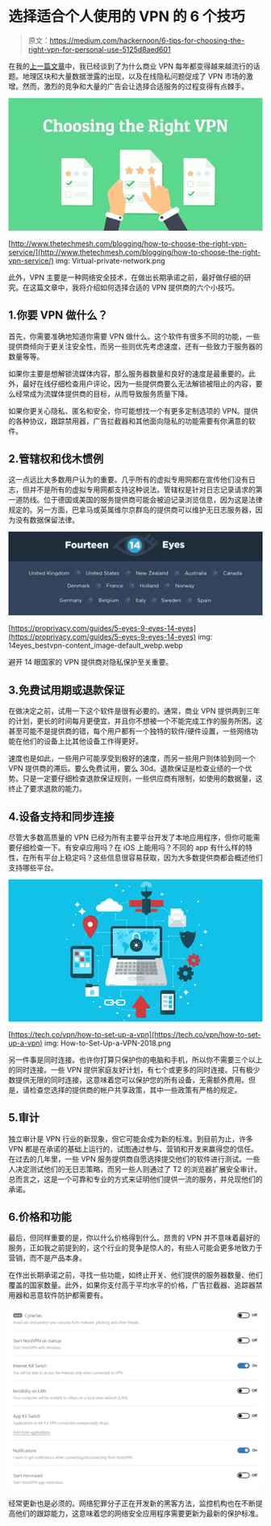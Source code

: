 # 选择适合个人使用的 VPN 的 6 个技巧

> 原文：<https://medium.com/hackernoon/6-tips-for-choosing-the-right-vpn-for-personal-use-5125d8aed601>

在我的[上一篇文章](https://hackernoon.com/the-evolution-of-vpns-from-business-security-to-privacy-protection-b45a3bbf490f)中，我已经谈到了为什么商业 VPN 每年都变得越来越流行的话题。地理区块和大量数据泄露的出现，以及在线隐私问题促成了 VPN 市场的激增。然而，激烈的竞争和大量的广告会让选择合适服务的过程变得有点棘手。

![](img/1a0c08fba975545383b83f49a27c5b4f.png)

[http://www.thetechmesh.com/blogging/how-to-choose-the-right-vpn-service/](http://www.thetechmesh.com/blogging/how-to-choose-the-right-vpn-service/) img: Virtual-private-network.png

此外，VPN 主要是一种网络安全技术，在做出长期承诺之前，最好做仔细的研究。在这篇文章中，我将介绍如何选择合适的 VPN 提供商的六个小技巧。

## 1.你要 VPN 做什么？

首先，你需要准确地知道你需要 VPN 做什么。这个软件有很多不同的功能，一些提供商倾向于更关注安全性，而另一些则优先考虑速度，还有一些致力于服务器的数量等等。

如果你主要是想解锁流媒体内容，那么服务器数量和良好的速度是最重要的。此外，最好在线仔细检查用户评论，因为一些提供商要么无法解锁被阻止的内容，要么经常成为流媒体提供商的目标，从而导致服务质量下降。

如果你更关心隐私、匿名和安全，你可能想找一个有更多定制选项的 VPN。提供的各种协议，跟踪禁用器，广告拦截器和其他面向隐私的功能需要有你满意的软件。

## 2.管辖权和伐木惯例

这一点远比大多数用户认为的重要。几乎所有的虚拟专用网都在宣传他们没有日志，但并不是所有的虚拟专用网都支持这种说法。管辖权是针对日志记录请求的第一道防线。位于德国或美国的服务提供商可能会被迫记录浏览信息，因为这是法律规定的。另一方面，巴拿马或英属维尔京群岛的提供商可以维护无日志服务器，因为没有数据保留法律。

![](img/8a80f967cdb67ea03b92795fac8c319d.png)

[https://proprivacy.com/guides/5-eyes-9-eyes-14-eyes](https://proprivacy.com/guides/5-eyes-9-eyes-14-eyes) img: 14eyes_bestvpn-content_image-default_webp.webp

避开 14 眼国家的 VPN 提供商对隐私保护至关重要。

## 3.免费试用期或退款保证

在做决定之前，试用一下这个软件是很有必要的。通常，商业 VPN 提供两到三年的计划，更长的时间每月更便宜，并且你不想被一个不能完成工作的服务所困。这甚至可能不是提供商的错，每个用户都有一个独特的软件/硬件设置，一些网络功能在他们的设备上比其他设备工作得更好。

速度也是如此，一些用户可能享受到极好的速度，而另一些用户则体验到同一个 VPN 提供商的滞后。要么免费试用，要么 30d。退款保证是检查业绩的一个优势。只是一定要仔细检查退款保证规则，一些供应商有限制，如使用的数据量，这终止了要求退款的能力。

## 4.设备支持和同步连接

尽管大多数高质量的 VPN 已经为所有主要平台开发了本地应用程序，但你可能需要仔细检查一下。有安卓应用吗？在 iOS 上能用吗？不同的 app 有什么样的特性，在所有平台上稳定吗？这些信息很容易获取，因为大多数提供商都会概述他们支持哪些平台。

![](img/ca720f2d836b5572c5769b15bd096cd4.png)

[https://tech.co/vpn/how-to-set-up-a-vpn](https://tech.co/vpn/how-to-set-up-a-vpn) img: How-to-Set-Up-a-VPN-2018.png

另一件事是同时连接。也许你打算只保护你的电脑和手机，所以你不需要三个以上的同时连接。一些 VPN 提供家庭友好计划，有七个或更多的同时连接。只有极少数提供无限的同时连接，这意味着您可以保护您的所有设备，无需额外费用。但是，请检查您选择的提供商的帐户共享政策，其中一些政策有严格的规定。

## 5.审计

独立审计是 VPN 行业的新现象，但它可能会成为新的标准。到目前为止，许多 VPN 都是在承诺的基础上运行的，试图通过参与、营销和开发来赢得您的信任。在过去的几年里，一些 VPN 服务提供商自愿选择提交他们的软件进行测试。一些人决定测试他们的无日志策略，而另一些人则通过了 T2 的浏览器扩展安全审计。总而言之，这是一个可靠和专业的方式来证明他们提供一流的服务，并兑现他们的承诺。

## 6.价格和功能

最后，但同样重要的是，你以什么价格得到什么。昂贵的 VPN 并不意味着最好的服务，正如我之前提到的，这个行业的竞争是惊人的，有些人可能会更多地致力于营销，而不是产品本身。

在作出长期承诺之前，寻找一些功能，如终止开关、他们提供的服务器数量、他们覆盖的国家数量。此外，如果你支付高于平均水平的价格，广告拦截器、追踪器禁用器和恶意软件防护都需要有。

![](img/78d78b0f1707680c46786d754dfc65a8.png)

经常更新也是必须的。网络犯罪分子正在开发新的黑客方法，监控机构也在不断提高他们的跟踪能力，这意味着您的网络安全应用程序需要更新为最新的保护标准。